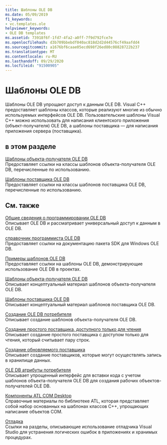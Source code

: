 ```yaml
---
title: Шаблоны OLE DB
ms.date: 05/09/2019
f1_keywords:
- vc.templates.ole
helpviewer_keywords:
- OLE DB templates
ms.assetid: 73918f6f-1fd7-4fa2-a0ff-7f9d792fce7e
ms.openlocfilehash: d3b709bbebdf040ac818d2d2d44576cf49aafdd4
ms.sourcegitcommit: a1676bf6caae05ecd698f26ed80c08828722b237
ms.translationtype: MT
ms.contentlocale: ru-RU
ms.lasthandoff: 09/29/2020
ms.locfileid: "91500905"
---
```

# <a name="ole-db-templates"></a>Шаблоны OLE DB

Шаблоны OLE DB упрощают доступ к данным OLE DB. Visual C++ предоставляет шаблоны классов, которые реализуют многие из обычно используемых интерфейсов OLE DB. Пользовательские шаблоны Visual C++ можно использовать для написания клиентского приложения (объект-получателя) OLE DB, а шаблоны поставщика — для написания приложения сервера (поставщика).

## <a name="in-this-section"></a>в этом разделе

[Шаблоны объекта-получателя OLE DB](../../data/oledb/ole-db-consumer-templates-reference.md)<br/>
Предоставляет ссылки на классы шаблонов объекта-получателя OLE DB, перечисленные по использованию.

[Шаблоны поставщика OLE DB](../../data/oledb/ole-db-provider-templates-reference.md)<br/>
Предоставляет ссылки на классы шаблонов поставщика OLE DB, перечисленные по использованию.

## <a name="related-sections"></a>См. также

[Общие сведения о программировании OLE DB](../../data/oledb/ole-db-programming-overview.md)<br/>
Описывает OLE DB и рассматривает универсальный доступ к данным в OLE DB.

[справочник программиста OLE DB](/sql/connect/oledb/ole-db/oledb-driver-for-sql-server-programming)<br/>
Предоставляет ссылки на документацию пакета SDK для Windows OLE DB.

[Примеры шаблонов OLE DB](../../overview/visual-cpp-samples.md)<br/>
Предоставляет ссылки на шаблоны OLE DB, демонстрирующие использование OLE DB в проектах.

[Шаблоны объекта-получателя OLE DB](../../data/oledb/ole-db-consumer-templates-cpp.md)<br/>
Описывает концептуальный материал шаблонов объекта-получателя OLE DB.

[Шаблоны поставщика OLE DB](../../data/oledb/ole-db-provider-templates-cpp.md)<br/>
Описывает концептуальный материал шаблонов поставщика OLE DB.

[Создание OLE DB потребителя](../../data/oledb/creating-an-ole-db-consumer.md)<br/>
Описывает создание шаблонов объекта-получателя OLE DB.

[Создание простого поставщика, доступного только для чтения](../../data/oledb/creating-a-simple-read-only-provider.md)<br/>
Описывает создание простого поставщика с доступом только для чтения, который считывает пару строк.

[Создание обновляемого поставщика](../../data/oledb/creating-an-updatable-provider.md)<br/>
Описывает создание поставщиков, которые могут осуществлять запись в хранилище данных.

[OLE DB атрибуты потребителя](../../windows/attributes/ole-db-consumer-attributes.md)<br/>
Описывает упрощенный интерфейс для вставки кода с учетом шаблонов объекта-получателя OLE DB для создания рабочих объектов-получателей OLE DB.

[Компоненты ATL COM Desktop](../../atl/atl-com-desktop-components.md)<br/>
Справочные материалы по библиотеке ATL, которая представляет собой набор основанных на шаблонах классов C++, упрощающих написание объектов COM.

[Отладка](/visualstudio/debugger/debugging-in-visual-studio)<br/>
Ссылки на разделы, описывающие использование отладчика Visual Studio для устранения логических ошибок в приложениях и хранимых процедурах.
